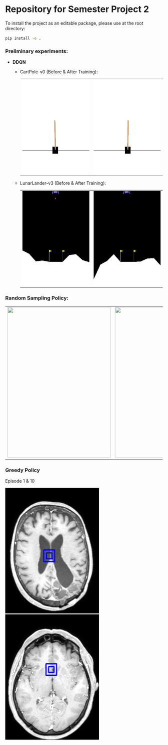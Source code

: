 # Repository for Semester Project 2
To install the project as an editable package, please use at the root directory:
```bash
pip install -e .
```
### Preliminary experiments:
- **DDQN**
  - CartPole-v0 (Before & After Training):
    <table>
      <tr>
         <td><img src="results/dqn_cart_pole/dqn_cart_pole_episode_1.gif" width=300 height=300></td>
         <td><img src="results/dqn_cart_pole/dqn_cart_pole_episode_300.gif" width=300 height=300></td>
      </tr>
    </table>
    
    
  - LunarLander-v3 (Before & After Training):
    <table>
      <tr>
         <td><img src="results/dqn_lunar_lander/dqn_lunar_lander_episode_1.gif" width=300 height=300></td>
         <td><img src="results/dqn_lunar_lander/dqn_lunar_lander_episode_500.gif" width=300 height=300></td>
      </tr>
    </table>

### Random Sampling Policy:
<table>
  <tr>
    <td><img src="results/volumetric_sampling_policy/no_title.gif" width=330 height=480></td>
    <td><img src="results/volumetric_sampling_policy/title.gif" width=750 height=480></td>
  </tr>
 </table>

### Greedy Policy
Episode 1 & 10
<table>
    <tr><img src="results/vit_greedy/episode_1.gif" width="300" height="400"></tr>
    <tr><img src="results/vit_greedy/episode_10.gif" width="300" height="400"></tr>
</table>
